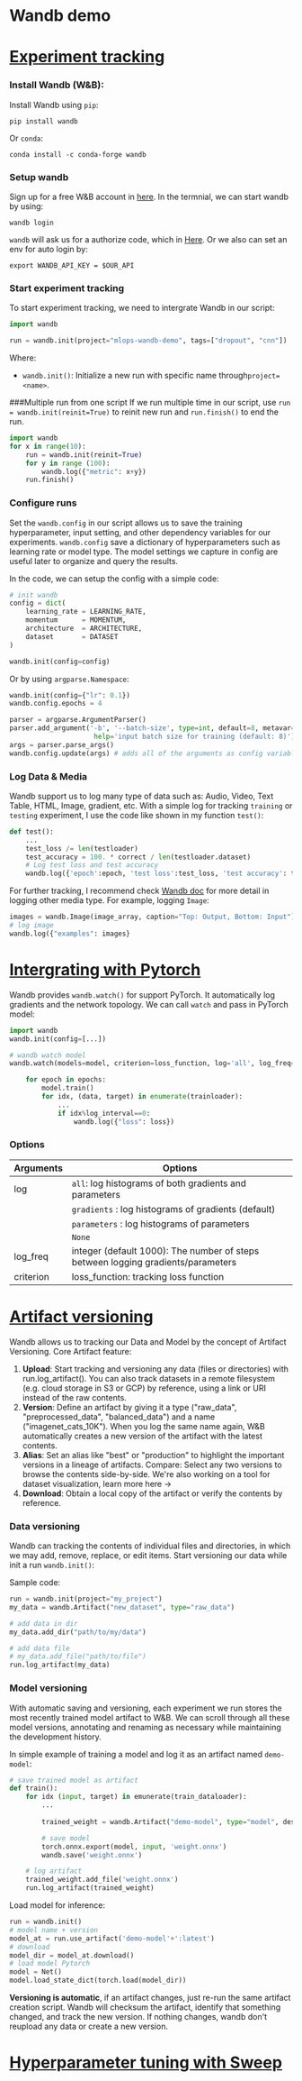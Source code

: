 # Wandb demo

# [Experiment tracking](#track)
### Install Wandb (W&B):
Install Wandb using `pip`:
```
pip install wandb
```
Or `conda`:
```
conda install -c conda-forge wandb 
```

### Setup wandb
Sign up for a free W&B account in [here](https://wandb.ai/login?signup=true). In the termnial, we can start wandb by using:

```
wandb login
```

`wandb` will ask us for a authorize code, which in [Here](wandb.ai/authorize). Or we also can set an env for auto login by:
```
export WANDB_API_KEY = $OUR_API
```
### Start experiment tracking

To start experiment tracking, we need to intergrate Wandb in our script:
```python
import wandb

run = wandb.init(project="mlops-wandb-demo", tags=["dropout", "cnn"])
```

Where: 
- `wandb.init()`: Initialize a new run with specific name through`project=<name>`.

###Multiple run from one script
If we run multiple time in our script, use `run = wandb.init(reinit=True)` to reinit new run and `run.finish()` to end the run.
```python
import wandb
for x in range(10):
    run = wandb.init(reinit=True)
    for y in range (100):
        wandb.log({"metric": x+y})
    run.finish()
```

### Configure runs
Set the `wandb.config` in our script allows us to save the training hyperparameter, input setting, and other dependency variables for our experiments. `wandb.config` save a dictionary of hyperparameters such as learning rate or model type. The model settings we capture in config are useful later to organize and query the results. 

In the code, we can setup the config with a simple code:
```python
# init wandb
config = dict(
    learning_rate = LEARNING_RATE,
    momentum      = MOMENTUM,
    architecture  = ARCHITECTURE,
    dataset       = DATASET
)

wandb.init(config=config)
```

Or by using `argparse.Namespace`:
```python
wandb.init(config={"lr": 0.1})
wandb.config.epochs = 4

parser = argparse.ArgumentParser()
parser.add_argument('-b', '--batch-size', type=int, default=8, metavar='N',
                     help='input batch size for training (default: 8)')
args = parser.parse_args()
wandb.config.update(args) # adds all of the arguments as config variables
```

### Log Data & Media
Wandb support us to log many type of data such as: Audio, Video, Text Table, HTML, Image, gradient, etc. With a simple log for tracking `training` or `testing` experiment, I use the code like shown in my function `test()`:

```python
def test():
    ...
    test_loss /= len(testloader)
    test_accuracy = 100. * correct / len(testloader.dataset)
    # Log test loss and test accuracy
    wandb.log({'epoch':epoch, 'test loss':test_loss, 'test accuracy': test_accuracy})
```

For further tracking, I recommend check [Wandb doc](https://docs.wandb.ai/guides/track/log) for more detail in logging other media type. For example, logging `Image`:

```python
images = wandb.Image(image_array, caption="Top: Output, Bottom: Input")
# log image
wandb.log({"examples": images}
```

# [Intergrating with Pytorch](#intergrate)
Wandb provides `wandb.watch()` for support PyTorch. It automatically log gradients and the network topology. We can call `watch` and pass in PyTorch model:

```python
import wandb
wandb.init(config=[...])

# wandb watch model
wandb.watch(models=model, criterion=loss_function, log='all', log_freq=10)

    for epoch in epochs:
        model.train()
        for idx, (data, target) in enumerate(trainloader):
            ...
            if idx%log_interval==0:
                wandb.log({"loss": loss})
```

### Options
| Arguments | Options                                                                             |
|-----------|-------------------------------------------------------------------------------------|
| log       | `all`: log histograms of both gradients and parameters                              |
|           | `gradients` : log histograms of gradients (default)                                 |
|           | `parameters` : log histograms of parameters                                         |
|           | `None`                                                                              |
| log_freq  | integer (default 1000): The number of steps between logging gradients/parameters    |                                                                                 
| criterion | loss_function: tracking loss function                                               |                                                                                 

# [Artifact versioning](#version)
Wandb allows us to tracking our Data and Model by the concept of Artifact Versioning. Core Artifact feature:

1. **Upload**: Start tracking and versioning any data (files or directories) with run.log_artifact(). You can also track datasets in a remote filesystem (e.g. cloud storage in S3 or GCP) by reference, using a link or URI instead of the raw contents.
2. **Version**: Define an artifact by giving it a type ("raw_data", "preprocessed_data", "balanced_data") and a name ("imagenet_cats_10K"). When you log the same name again, W&B automatically creates a new version of the artifact with the latest contents.
3. **Alias**: Set an alias like "best" or "production" to highlight the important versions in a lineage of artifacts.
Compare: Select any two versions to browse the contents side-by-side. We're also working on a tool for dataset visualization, learn more here →
4. **Download**: Obtain a local copy of the artifact or verify the contents by reference.

### Data versioning
Wandb can tracking  the contents of individual files and directories, in which we may add, remove, replace, or edit items. Start versioning our data while init a run `wandb.init()`:

Sample code:
```python
run = wandb.init(project="my_project")
my_data = wandb.Artifact("new_dataset", type="raw_data")

# add data in dir
my_data.add_dir("path/to/my/data")

# add data file
# my_data.add_file("path/to/file")
run.log_artifact(my_data)
```

### Model versioning
With automatic saving and versioning, each experiment we run stores the most recently trained model artifact to W&B. We can scroll through all these model versions, annotating and renaming as necessary while maintaining the development history.

In simple example of training a model and log it as an artifact named `demo-model`:
```python
# save trained model as artifact
def train():
    for idx (input, target) in emunerate(train_dataloader):
        ...
        
        trained_weight = wandb.Artifact("demo-model", type="model", description="trained a demo model")

        # save model
        torch.onnx.export(model, input, 'weight.onnx')
        wandb.save('weight.onnx')

    # log artifact
    trained_weight.add_file('weight.onnx')
    run.log_artifact(trained_weight)
```

Load model for inference:
```python
run = wandb.init()
# model name + version 
model_at = run.use_artifact('demo-model'+':latest')
# download 
model_dir = model_at.download()
# load model Pytorch
model = Net()
model.load_state_dict(torch.load(model_dir))

```

**Versioning is automatic**, if an artifact changes, just re-run the same artifact creation script. Wandb will checksum the artifact, identify that something changed, and track the new version. If nothing changes, wandb don't reupload any data or create a new version.

# [Hyperparameter tuning with Sweep](#tuning)

